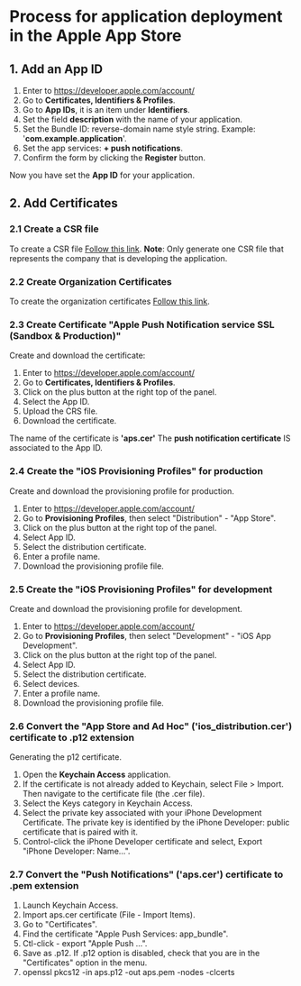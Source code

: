 # Process for application deployment in the Apple App Store

## 1. Add an App ID
1. Enter to https://developer.apple.com/account/
2. Go to **Certificates, Identifiers & Profiles**.
3. Go to **App IDs**, it is an item under **Identifiers**.
4. Set the field **description** with the name of your application.
5. Set the Bundle ID: reverse-domain name style string. Example: '**com.example.application**'.
6. Set the app services: **+ push notifications**.
7. Confirm the form by clicking the **Register** button.

Now you have set the **App ID** for your application.

## 2. Add Certificates

### 2.1 Create a CSR file
To create a CSR file [Follow this link](./csr.md).
**Note**: Only generate one CSR file that represents the company that is developing the application.

### 2.2 Create Organization Certificates
To create the organization certificates [Follow this link](./organization.md).

### 2.3 Create Certificate "Apple Push Notification service SSL (Sandbox & Production)"
Create and download the certificate:
1. Enter to https://developer.apple.com/account/
2. Go to **Certificates, Identifiers & Profiles**.
3. Click on the plus button at the right top of the panel.
4. Select the App ID.
5. Upload the CRS file.
6. Download the certificate.

The name of the certificate is **'aps.cer'**
The **push notification certificate** IS associated to the App ID.


### 2.4 Create the "iOS Provisioning Profiles" for production
Create and download the provisioning profile for production.

1. Enter to https://developer.apple.com/account/
2. Go to **Provisioning Profiles**, then select "Distribution" - "App Store".
3. Click on the plus button at the right top of the panel.
4. Select App ID.
5. Select the distribution certificate.
6. Enter a profile name.
7. Download the provisioning profile file.


### 2.5 Create the "iOS Provisioning Profiles" for development
Create and download the provisioning profile for development.

1. Enter to https://developer.apple.com/account/
2. Go to **Provisioning Profiles**, then select "Development" - "iOS App Development".
3. Click on the plus button at the right top of the panel.
4. Select App ID.
5. Select the distribution certificate.
6. Select devices.
7. Enter a profile name.
8. Download the provisioning profile file.


### 2.6 Convert the "App Store and Ad Hoc" ('ios_distribution.cer') certificate to .p12 extension
Generating the p12 certificate.

1. Open the **Keychain Access** application.
2. If the certificate is not already added to Keychain, select File > Import. 
Then navigate to the certificate file (the .cer file).
3. Select the Keys category in Keychain Access.
4. Select the private key associated with your iPhone Development Certificate. The private key is identified by the iPhone Developer: public certificate that is paired with it.
5. Control-click the iPhone Developer certificate and select, Export "iPhone Developer: Name...".


### 2.7 Convert the "Push Notifications" ('aps.cer') certificate to .pem extension

1. Launch Keychain Access.
2. Import aps.cer certificate (File - Import Items).
3. Go to "Certificates".
3. Find the certificate "Apple Push Services: app_bundle". 
4. Ctl-click - export "Apple Push ...". 
5. Save as .p12. If .p12 option is disabled, check that you are in the "Certificates" option in the menu.
6. openssl pkcs12 -in aps.p12 -out aps.pem -nodes -clcerts
